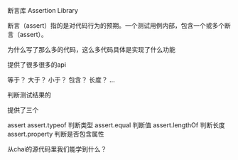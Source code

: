 断言库 Assertion Library

断言（assert）指的是对代码行为的预期。一个测试用例内部，包含一个或多个断言（assert）。


为什么写了那么多的代码，这么多代码具体是实现了什么功能

提供了很多很多的api


等于？
大于？
小于？
包含？
长度？
...


判断测试结果的

提供了三个

assert
assert.typeof  判断类型
assert.equal  判断值
assert.lengthOf 判断长度
assert.property 判断是否包含属性 




从chai的源代码里我们能学到什么？

